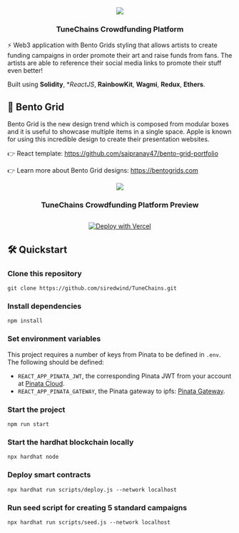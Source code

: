 <div align="center">
  <img src="https://gateway.pinata.cloud/ipfs/QmSdQdscB6CDGKPznDB9Xn1e4CyuKn2eHGwn4jgJwvedLW" />
  <h3>
    TuneChains Crowdfunding Platform
  </h3>
</div>

⚡️ Web3 application with Bento Grids styling that allows artists to create funding campaigns in order promote their art and raise funds from fans. The artists are able to reference their social media links to promote their stuff even better!

Built using **Solidity**, **ReactJS*, **RainbowKit**, **Wagmi**, **Redux**, **Ethers**.

## 🔑 Bento Grid
Bento Grid is the new design trend which is composed from modular boxes and it is useful to showcase multiple items in a single space. Apple is known for using this incredible design to create their presentation websites. 

👉 React template: https://github.com/saipranay47/bento-grid-portfolio

👉 Learn more about Bento Grid designs: https://bentogrids.com

<div align="center">
  <img src="https://gateway.pinata.cloud/ipfs/QmQ8Sq6Eq9xtQBr6FrC6MTRT2TWvX7pTyuLQrjMPLPTcRb" />
  <h3> 
    TuneChains Crowdfunding Platform Preview
  </h3>
</div>

##

<p align="center">
  <a href="https://vercel.com/new/clone?repository-url=https://github.com/TABASCOatw/particle-rainbowkit-boilerplate&env=REACT_APP_PROJECT_ID&env=REACT_APP_CLIENT_KEY&env=REACT_APP_APP_ID&env=REACT_APP_WALLETCONNECT_PROJECT_ID&envDescription=Head%20over%20to%20the%20Particle%20dashboard%20to%20retrieve%20the%20above%20keys.&envLink=https%3A%2F%2Fdashboard.particle.network">
    <img src="https://vercel.com/button" alt="Deploy with Vercel"/>
  </a>
</p>

## 🛠️ Quickstart

### Clone this repository
```
git clone https://github.com/siredwind/TuneChains.git
```

### Install dependencies
```
npm install
```

### Set environment variables
This project requires a number of keys from Pinata to be defined in `.env`. The following should be defined:
- `REACT_APP_PINATA_JWT`, the corresponding Pinata JWT from your account at [Pinata Cloud](https://app.pinata.cloud/developers/api-keys).
- `REACT_APP_PINATA_GATEWAY`, the Pinata gateway to ipfs: [Pinata Gateway](https://gateway.pinata.cloud/ipfs).

### Start the project
```
npm run start
```

### Start the hardhat blockchain locally
```
npx hardhat node
```

### Deploy smart contracts
```
npx hardhat run scripts/deploy.js --network localhost
```

### Run seed script for creating 5 standard campaigns 
```
npx hardhat run scripts/seed.js --network localhost
```